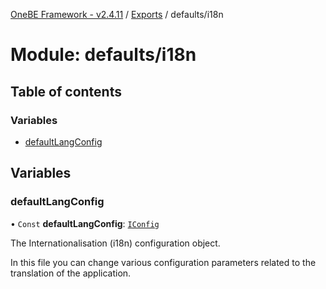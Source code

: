 [OneBE Framework - v2.4.11](../README.md) / [Exports](../modules.md) / defaults/i18n

# Module: defaults/i18n

## Table of contents

### Variables

- [defaultLangConfig](defaults_i18n.md#defaultlangconfig)

## Variables

### defaultLangConfig

• `Const` **defaultLangConfig**: [`IConfig`](../interfaces/System_IConfig.IConfig.md)

The Internationalisation (i18n) configuration object.

In this file you can change various configuration parameters related to the
translation of the application.
